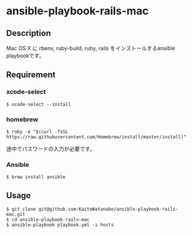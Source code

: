 # ansible-playbook-rails-mac

## Description
Mac OS X に rbenv, ruby-build, ruby, rails をインストールするansible playbookです。

## Requirement

### xcode-select

```
$ xcode-select --install
```

### homebrew

```
$ ruby -e "$(curl -fsSL https://raw.githubusercontent.com/Homebrew/install/master/install)"
```

途中でパスワードの入力が必要です。

### Ansible

```
$ brew install ansible
```

## Usage

```
$ git clone git@github.com:KaitoWatanabe/ansible-playbook-rails-mac.git
$ cd ansible-playbook-rails-mac
$ ansible-playbook playbook.yml -i hosts
```
